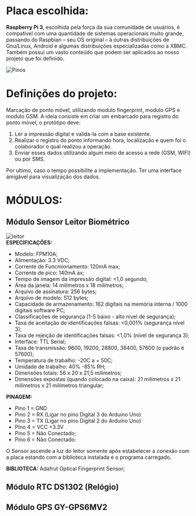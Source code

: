 # **Placa escolhida:**

**Raspberry Pi 3**, escolhida pela força da sua comunidade de usuários, é compatível com uma quantidade de sistemas operacionais muito grande, passando do Raspbian – seu OS original – à outras distribuições de Gnu/Linux, Android  e algumas distribuições especializadas como a  XBMC. Também possui um vasto conteúdo que podem ser aplicados ao nosso projeto que foi definido.

![Pinos](https://www.jameco.com/Jameco/workshop/circuitnotes/raspberry_pi_circuit_note_fig2a.jpg)

# **Definições do projeto:**

Marcação de ponto móvel, utilizando modulo fingerprint, modulo GPS e modulo GSM.
A ideia consiste em criar um embarcado para registro do ponto móvel, o protótipo deve:

 1. Ler a impressão digital e valida-la com a base existente.
 2. Realizar o registro do ponto informando hora, localização e quem foi o colaborador o qual realizou a operação. 
 3. Enviar esses dados utilizando algum meio de acesso a rede (GSM, WIFI) ou por SMS. 
 
 Por ultimo, caso o tempo possibilite a implementação. Ter uma interface amigável para visualização dos dados.

# MÓDULOS:
## Módulo Sensor Leitor Biométrico
![leitor](http://www.theorycircuit.com/wp-content/uploads/2016/08/fingerprint-sensor-pinout.jpg)
<br>
**ESPECIFICAÇÕES:**  

 - Modelo: FPM10A;
 - Alimentação: 3.3 VDC;
 - Corrente de Funcmionamento: 120mA max;
 - Corrente de pico: 140mA ax;
 - Tempo de imagem da impressão digital: <1,0 segundo;
 - Área da janela: 14 milímetros x 18 milímetros;
 - Arquivo de assinatura: 256 bytes;
 - Arquivo de modelo: 512 bytes;
 - Capacidade de armazenamento: 162 digitais na memória interna / 1000
   digitais software PC;
 - Classificações de segurança (1-5 baixo - alto nível de segurança);
 - Taxa de aceitação de identificações falsas: <0,001% (segurança nível
   3);
 - Taxa de rejeição de identificações falsas: <1,0% (nível de segurança
   3);
 - Interface: TTL Serial;
 - Taxa de transmissão: 9600, 19200, 28800, 38400, 57600 (o padrão é
   57600);
 - Temperatura de trabalho: -20C a + 50C;
 - Umidade de trabalho: 40% -85% RH;
 - Dimensões totais: 56 x 20 x 21,5 milímetros;
 - Dimensões expostas (quando colocado na caixa): 21 milímetros x 21
   milímetros x 21 milímetros triangular;

**PINAGEM:**
 - Pino 1 = GND
 - Pino 2 = RX (Ligar no pino Digital 3 do Arduino Uno)
 - Pino 3 = TX (Ligar no pino Digital 2 do Arduino Uno)
 - PIno 4 = VCC +3.3V 
 - Pino 5 = Não Conectado;
 - Pino 6 = Não Conectado:

O Sensor ascende a luz do leitor somente após estabelecer a conexão com a placa estando com a biblioteca instalada e o programa carregado.  
   
**BIBLIOTECA:** Adafrut Optical Fingerprint Sensor;  

## Módulo RTC DS1302 (Relógio)
## Módulo GPS GY-GPS6MV2 

